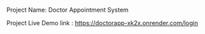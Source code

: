 Project Name: Doctor Appointment System

Project Live Demo link : https://doctorapp-xk2x.onrender.com/login


